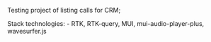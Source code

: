 Testing project of listing calls for CRM;

Stack technologies: - RTK, RTK-query, MUI, mui-audio-player-plus, wavesurfer.js
